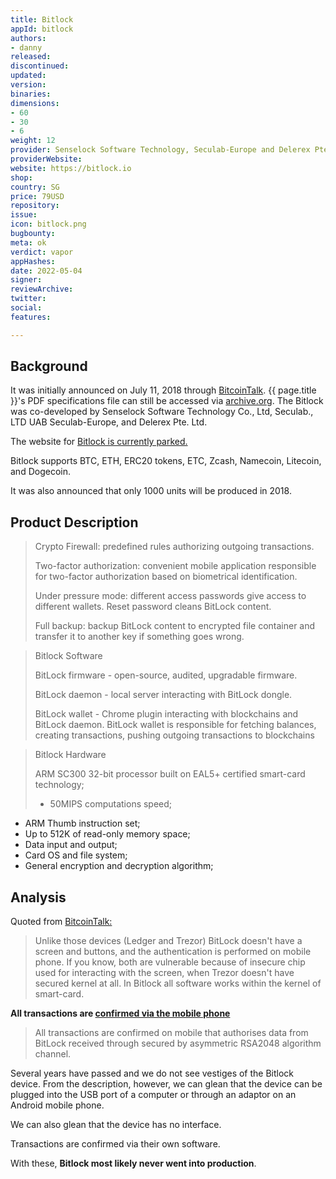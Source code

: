 ```yaml
---
title: Bitlock
appId: bitlock
authors:
- danny
released: 
discontinued: 
updated: 
version: 
binaries: 
dimensions:
- 60
- 30
- 6
weight: 12
provider: Senselock Software Technology, Seculab-Europe and Delerex Pte. Ltd.
providerWebsite: 
website: https://bitlock.io
shop: 
country: SG
price: 79USD
repository: 
issue: 
icon: bitlock.png
bugbounty: 
meta: ok
verdict: vapor
appHashes: 
date: 2022-05-04
signer: 
reviewArchive: 
twitter: 
social: 
features: 

---
```


## Background 

It was initially announced on July 11, 2018 through [BitcoinTalk](https://bitcointalk.org/index.php?topic=4641751.0). {{ page.title }}'s PDF specifications file can still be accessed via [archive.org](https://web.archive.org/web/20180822211510/https://bitlock.io/files/BitLock.pdf). The Bitlock was co-developed by Senselock Software Technology Co., Ltd, Seculab., LTD UAB Seculab-Europe, and Delerex Pte. Ltd. 

The website for [Bitlock is currently parked.](https://www.isitdownrightnow.com/bitlock.io.html)

Bitlock supports BTC, ETH, ERC20 tokens, ETC, Zcash, Namecoin, Litecoin, and Dogecoin. 

It was also announced that only 1000 units will be produced in 2018.

## Product Description 

> Crypto Firewall: predefined rules authorizing outgoing transactions.
>
> Two-factor authorization: convenient mobile application responsible for two-factor authorization based on biometrical identification.
>
> Under pressure mode: different access passwords give access to different wallets. Reset password cleans BitLock content.
>
> Full backup: backup BitLock content to encrypted file container and transfer it to another key if something goes wrong.

> Bitlock Software 
>
> BitLock firmware - open-source, audited, upgradable firmware.
>
> BitLock daemon - local server interacting with BitLock dongle.
>
> BitLock wallet - Chrome plugin interacting with blockchains and BitLock
daemon. BitLock wallet is responsible for fetching balances, creating
transactions, pushing outgoing transactions to blockchains

> Bitlock Hardware 
>
> ARM SC300 32-bit processor built on EAL5+ certified smart-card
technology;
> - 50MIPS computations speed;
- ARM Thumb instruction set;
- Up to 512K of read-only memory space;
- Data input and output;
- Card OS and file system;
- General encryption and decryption algorithm;

## Analysis 

Quoted from [BitcoinTalk:](https://bitcointalk.org/index.php?topic=4641751.msg41980381#msg41980381) 

> Unlike those devices (Ledger and Trezor) BitLock doesn't have a screen and buttons, and the authentication is performed on mobile phone. If you know, both are vulnerable because of insecure chip used for interacting with the screen, when Trezor doesn't have secured kernel at all. In Bitlock all software works within the kernel of smart-card. 

**All transactions are [confirmed via the mobile phone](https://bitcointalk.org/index.php?topic=4641751.msg42104784#msg42104784)**

> All transactions are confirmed on mobile that authorises data from BitLock received through secured by asymmetric RSA2048 algorithm channel.

Several years have passed and we do not see vestiges of the Bitlock device. From the description, however, we can glean that the device can be plugged into the USB port of a computer or through an adaptor on an Android mobile phone. 

We can also glean that the device has no interface.  

Transactions are confirmed via their own software. 

With these, **Bitlock most likely never went into production**.
